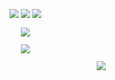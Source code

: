 <html>
  <body>
    <p align="center">
<img src="https://ukusyaoi.neocities.org/thing/9teen.png"> <img src="https://ukusyaoi.neocities.org/thing/shehim.png"> <img src="https://ukusyaoi.neocities.org/thing/turkish.png">
       <p align="center">
<img src="https://ukusyaoi.neocities.org/github/fujodangboy.png">
<p align="center">
<img src="https://ukusyaoi.neocities.org/github/sern.png">
  <p align="center">
    </body>
</html>


　　　　　　　　　　　　　　　　　　　　　　　　　　　![](https://komarev.com/ghpvc/?username=ukusyaoi&color=gray&label=My+Fans&base=500&abbreviated=true)
